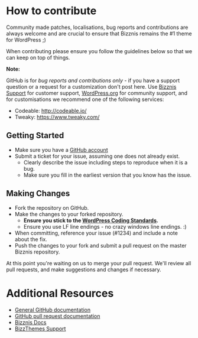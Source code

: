 # How to contribute

Community made patches, localisations, bug reports and contributions are always welcome
and are crucial to ensure that Bizznis remains the #1 theme for WordPress ;)

When contributing please ensure you follow the guidelines below so that we can keep on top of things.

__Note:__ 

GitHub is for *bug reports and contributions only* - if you have a support question or a request for a customization don't post here.
Use [Bizznis Support](https://bizzthemes.com/support/) for customer support, [WordPress.org](http://wordpress.org/support/theme/bizznis) for community support,
and for customisations we recommend one of the following services:

- Codeable: http://codeable.io/
- Tweaky: https://www.tweaky.com/

## Getting Started

* Make sure you have a [GitHub account](https://github.com/signup/free)
* Submit a ticket for your issue, assuming one does not already exist.
  * Clearly describe the issue including steps to reproduce when it is a bug.
  * Make sure you fill in the earliest version that you know has the issue.

## Making Changes

* Fork the repository on GitHub.
* Make the changes to your forked repository.
  * **Ensure you stick to the [WordPress Coding Standards](http://codex.wordpress.org/WordPress_Coding_Standards).**
  * Ensure you use LF line endings - no crazy windows line endings. :)
* When committing, reference your issue (#1234) and include a note about the fix.
* Push the changes to your fork and submit a pull request on the master Bizznis repository.

At this point you're waiting on us to merge your pull request. We'll review all pull requests, and make suggestions and changes if necessary.

# Additional Resources

* [General GitHub documentation](http://help.github.com/)
* [GitHub pull request documentation](http://help.github.com/send-pull-requests/)
* [Bizznis Docs](http://demo.bizzthemes.com/bizznis/documentation/)
* [BizzThemes Support](https://bizzthemes.com/support/bizznis)
